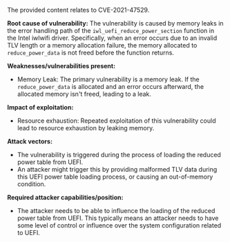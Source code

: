The provided content relates to CVE-2021-47529.

**Root cause of vulnerability:**
The vulnerability is caused by memory leaks in the error handling path of the `iwl_uefi_reduce_power_section` function in the Intel iwlwifi driver. Specifically, when an error occurs due to an invalid TLV length or a memory allocation failure, the memory allocated to `reduce_power_data` is not freed before the function returns.

**Weaknesses/vulnerabilities present:**
- Memory Leak: The primary vulnerability is a memory leak. If the `reduce_power_data` is allocated and an error occurs afterward, the allocated memory isn't freed, leading to a leak.

**Impact of exploitation:**
- Resource exhaustion: Repeated exploitation of this vulnerability could lead to resource exhaustion by leaking memory.

**Attack vectors:**
- The vulnerability is triggered during the process of loading the reduced power table from UEFI.
- An attacker might trigger this by providing malformed TLV data during this UEFI power table loading process, or causing an out-of-memory condition.

**Required attacker capabilities/position:**
- The attacker needs to be able to influence the loading of the reduced power table from UEFI. This typically means an attacker needs to have some level of control or influence over the system configuration related to UEFI.